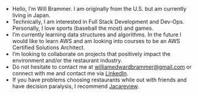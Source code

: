 -  Hello, I’m Will Brammer. I am originally from the U.S. but am currently living in Japan.
-  Technically, I am interested in Full Stack Development and Dev-Ops. Personally, I love sports (baseball the most) and games.
-  I’m currently learning data structures and algorithms. In the future I would like to learn AWS and am looking into courses to be an AWS Certified Solutions Architect.
-  I’m looking to collaborate on projects that positively impact the environment and/or the restaurant industry.
-  Do not hesitate to contact me at williamedwardbrammer@gmail.com or connect with me and contact me via [LinkedIn](https://www.linkedin.com/in/william-brammer/).
-  If you have problems choosing restaurants while out with friends and have decision paralysis, I recommend [Jacareview](https://www.jacareview.com/).


<!---
NabbeunNabi/NabbeunNabi is a ✨ special ✨ repository because its `README.md` (this file) appears on your GitHub profile.
You can click the Preview link to take a look at your changes.
--->
